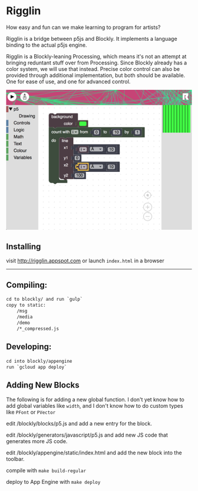 # Rigglin

How easy and fun can we make learning to program for artists?

Rigglin is a bridge between p5js and Blockly. It implements a language
binding to the actual p5js engine.

Rigglin is a Blockly-leaning Processing, which means it's not an attempt
at bringing reduntant stuff over from Processing. Since Blockly
already has a color system, we will use that instead. Precise color
control can also be provided through additional implementation, but
both should be available. One for ease of use, and one for advanced
control.

![](screenshot2.png)



## Installing
visit http://rigglin.appspot.com
or launch `index.html` in a browser

---

## Compiling:
	cd to blockly/ and run `gulp`
	copy to static:
		/msg
		/media
		/demo
		/*_compressed.js
	
## Developing:
	cd into blockly/appengine
	run `gcloud app deploy`

## Adding New Blocks

The following is for adding a new global function. I don't yet know how to add global variables like `width`, and I don't know how to do custom types like `PFont` or `PVector`

edit /blockly/blocks/p5.js and add a new entry for the block.

edit /blockly/generators/javascript/p5.js and add new JS code that generates more JS code.

edit /blockly/appengine/static/index.html and add the new block into the toolbar.

compile with `make build-regular`

deploy to App Engine with `make deploy`
